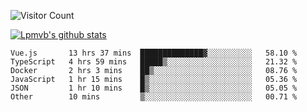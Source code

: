 ![Visitor Count](https://profile-counter.glitch.me/Lpmvb/count.svg)

[![Lpmvb's github stats](https://github-readme-stats.vercel.app/api?username=lpmvb&show_icons=true&title_color=fff&icon_color=79ff97&text_color=9f9f9f&bg_color=151515)](https://github.com/anuraghazra/github-readme-stats)

<!--
Here are some ideas to get you started:

- 🔭 I’m currently working on ...
- 🌱 I’m currently learning ...
- 👯 I’m looking to collaborate on ...
- 🤔 I’m looking for help with ...
- 💬 Ask me about ...
- 📫 How to reach me: ...
- 😄 Pronouns: ...
- ⚡ Fun fact: ...
-->

<!--START_SECTION:waka-->

```text
Vue.js       13 hrs 37 mins  ██████████████▓░░░░░░░░░░   58.10 %
TypeScript   4 hrs 59 mins   █████▒░░░░░░░░░░░░░░░░░░░   21.32 %
Docker       2 hrs 3 mins    ██▒░░░░░░░░░░░░░░░░░░░░░░   08.76 %
JavaScript   1 hr 15 mins    █▒░░░░░░░░░░░░░░░░░░░░░░░   05.36 %
JSON         1 hr 10 mins    █▒░░░░░░░░░░░░░░░░░░░░░░░   05.05 %
Other        10 mins         ▒░░░░░░░░░░░░░░░░░░░░░░░░   00.71 %
```

<!--END_SECTION:waka-->
